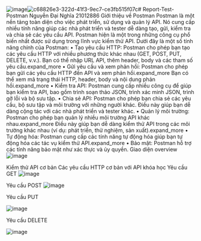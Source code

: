 ![image](https://github.com/NghiaLeopard/Report-Test-Postman/assets/127577359/3295082a-1f3d-4725-adef-2475e0ffd561)![c68826e3-322d-41f3-9ec7-ce3fb515f07c](https://github.com/NghiaLeopard/Report-Test-Postman/assets/127577359/360f652e-066c-4933-a8af-c925b3d111f2)# Report-Test-Postman
Nguyễn Đại Nghĩa 21012886
Giới thiệu về Postman Postman là một nền tảng toàn diện cho việc phát triển, sử dụng và quản lý API. Nó cung cấp nhiều tính năng giúp các nhà phát triển và tester dễ dàng tạo, gửi, kiểm tra và chia sẻ các yêu cầu API. Postman hiện là một trong những công cụ phổ biến nhất được sử dụng trong lĩnh vực kiểm thử API. Dưới đây là một số tính năng chính của Postman: • Tạo yêu cầu HTTP: Postman cho phép bạn tạo các yêu cầu HTTP với nhiều phương thức khác nhau (GET, POST, PUT, DELETE, v.v.). Bạn có thể nhập URL API, thêm header, body và các tham số yêu cầu.expand_more • Gửi yêu cầu và xem phản hồi: Postman cho phép bạn gửi các yêu cầu HTTP đến API và xem phản hồi.expand_more Bạn có thể xem mã trạng thái HTTP, header, body và nội dung phản hồi.expand_more • Kiểm tra API: Postman cung cấp nhiều công cụ để giúp bạn kiểm tra API, bao gồm trình soạn thảo JSON, trình xác minh JSON, trình gỡ lỗi và bộ sưu tập. • Chia sẻ API: Postman cho phép bạn chia sẻ các yêu cầu, bộ sưu tập và môi trường với những người khác. Điều này giúp bạn dễ dàng cộng tác với các nhà phát triển và tester khác. • Quản lý môi trường: Postman cho phép bạn quản lý nhiều môi trường API khác nhau.expand_more Điều này giúp bạn dễ dàng kiểm thử API trong các môi trường khác nhau (ví dụ: phát triển, thử nghiệm, sản xuất).expand_more • Tự động hóa: Postman cung cấp các tính năng tự động hóa giúp bạn tự động hóa các tác vụ kiểm thử API.expand_more • Bảo mật: Postman hỗ trợ các tính năng bảo mật như xác thực và ủy quyền. Giao diện overview
![image](https://github.com/NghiaLeopard/Report-Test-Postman/assets/127577359/0aea6f13-cf2d-46d1-af77-013fc249b53f)

Kiểm thử API cơ bản
Các yêu cầu HTTP cơ bản với API khóa học Yêu cầu GET
![image](https://github.com/NghiaLeopard/Report-Test-Postman/assets/127577359/4282f2a0-434b-4aa6-ac37-6a4672bb9b30)

Yêu cầu POST
![image](https://github.com/NghiaLeopard/Report-Test-Postman/assets/127577359/a53d5fc9-305c-4fb6-be32-80b913d5098c)

Yêu cầu PUT

![image](https://github.com/NghiaLeopard/Report-Test-Postman/assets/127577359/aeed7eed-e5ab-4c2c-a5ff-e160261fedc2)

Yêu cầu DELETE

![image](https://github.com/NghiaLeopard/Report-Test-Postman/assets/127577359/ac3e74f7-9188-44aa-8dd4-d51e9867555c)



